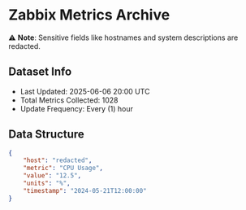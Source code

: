 # Zabbix Metrics Archive

⚠️ **Note**: Sensitive fields like hostnames and system descriptions are redacted.

## Dataset Info
- Last Updated: 2025-06-06 20:00 UTC
- Total Metrics Collected: 1028
- Update Frequency: Every (1) hour

## Data Structure
```json
{
    "host": "redacted",
    "metric": "CPU Usage",
    "value": "12.5",
    "units": "%",
    "timestamp": "2024-05-21T12:00:00"
}
```
